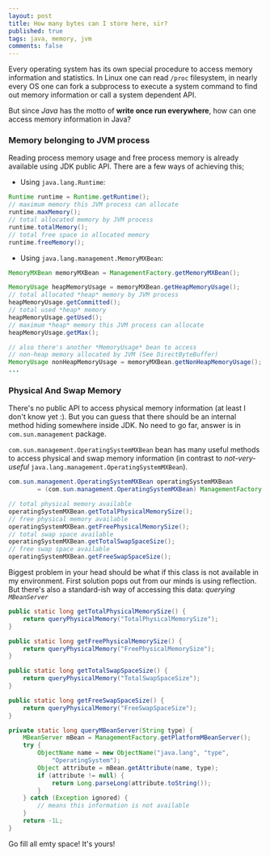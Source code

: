 ```yaml
---
layout: post
title: How many bytes can I store here, sir?
published: true
tags: java, memory, jvm
comments: false
---
```


Every operating system has its own special procedure to access memory information and statistics. In Linux one can read `/proc` filesystem, in nearly every OS one can fork a subprocess to execute a system command to find out memory information or call a system dependent API.

But since *Java* has the motto of **write once run everywhere**, how can one access memory information in Java?

### Memory belonging to JVM process

Reading process memory usage and free process memory is already available using JDK public API. There are a few ways of achieving this;

* Using `java.lang.Runtime`:

```java
Runtime runtime = Runtime.getRuntime();
// maximum memory this JVM process can allocate
runtime.maxMemory();
// total allocated memory by JVM process
runtime.totalMemory();
// total free space in allocated memory
runtime.freeMemory();
```

* Using `java.lang.management.MemoryMXBean`:

```java
MemoryMXBean memoryMXBean = ManagementFactory.getMemoryMXBean();

MemoryUsage heapMemoryUsage = memoryMXBean.getHeapMemoryUsage();
// total allocated *heap* memory by JVM process
heapMemoryUsage.getCommitted();
// total used *heap* memory
heapMemoryUsage.getUsed();
// maximum *heap* memory this JVM process can allocate
heapMemoryUsage.getMax();

// also there's another *MemoryUsage* bean to access
// non-heap memory allocated by JVM (See DirectByteBuffer)
MemoryUsage nonHeapMemoryUsage = memoryMXBean.getNonHeapMemoryUsage();
...

```

### Physical And Swap Memory

There's no public API to access physical memory information (at least I don't know yet :). But you can guess that there should be an internal method hiding somewhere inside JDK. No need to go far, answer is in `com.sun.management` package.

`com.sun.management.OperatingSystemMXBean` bean has many useful methods to access physical and swap memory information (in contrast to *not-very-useful* `java.lang.management.OperatingSystemMXBean`).

```java
com.sun.management.OperatingSystemMXBean operatingSystemMXBean
        = (com.sun.management.OperatingSystemMXBean) ManagementFactory.getOperatingSystemMXBean();

// total physical memory available
operatingSystemMXBean.getTotalPhysicalMemorySize();
// free physical memory available
operatingSystemMXBean.getFreePhysicalMemorySize();
// total swap space available
operatingSystemMXBean.getTotalSwapSpaceSize();
// free swap space available
operatingSystemMXBean.getFreeSwapSpaceSize();

```

Biggest problem in your head should be what if this class is not available in my environment. First solution pops out from our minds is using reflection. But there's also a standard-ish way of accessing this data: *querying `MBeanServer`*

```java
public static long getTotalPhysicalMemorySize() {
    return queryPhysicalMemory("TotalPhysicalMemorySize");
}

public static long getFreePhysicalMemorySize() {
    return queryPhysicalMemory("FreePhysicalMemorySize");
}

public static long getTotalSwapSpaceSize() {
    return queryPhysicalMemory("TotalSwapSpaceSize");
}

public static long getFreeSwapSpaceSize() {
    return queryPhysicalMemory("FreeSwapSpaceSize");
}

private static long queryMBeanServer(String type) {
    MBeanServer mBean = ManagementFactory.getPlatformMBeanServer();
    try {
        ObjectName name = new ObjectName("java.lang", "type",
            "OperatingSystem");
        Object attribute = mBean.getAttribute(name, type);
        if (attribute != null) {
            return Long.parseLong(attribute.toString());
        }
    } catch (Exception ignored) {
        // means this information is not available
    }
    return -1L;
}
```

Go fill all emty space! It's yours!
